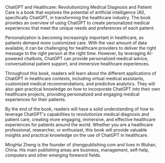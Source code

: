 
ChatGPT and Healthcare: Revolutionizing Medical Diagnosis and Patient Care is a book that explores the potential of artificial intelligence (AI), specifically ChatGPT, in transforming the healthcare industry. The book provides an overview of using ChatGPT to create personalized medical experiences that meet the unique needs and preferences of each patient.

Personalization is becoming increasingly important in healthcare, as patients demand more customized care. With the vast amount of data available, it can be challenging for healthcare providers to deliver the right message to the right person at the right time. However, by leveraging AI-powered chatbots, ChatGPT can provide personalized medical advice, conversational patient support, and immersive healthcare experiences.

Throughout this book, readers will learn about the different applications of ChatGPT in healthcare contexts, including virtual medical assistants, customized medical recommendations, and predictive analytics. They will also gain practical knowledge on how to incorporate ChatGPT into their own healthcare projects, providing personalized and engaging medical experiences for their patients.

By the end of the book, readers will have a solid understanding of how to leverage ChatGPT's capabilities to revolutionize medical diagnosis and patient care, creating more engaging, immersive, and effective healthcare experiences for patients around the world. Whether you are a healthcare professional, researcher, or enthusiast, this book will provide valuable insights and practical knowledge on the use of ChatGPT in healthcare.

MingHai Zheng is the founder of zhengpublishing.com and lives in Wuhan, China. His main publishing areas are business, management, self-help, computers and other emerging foreword fields.
